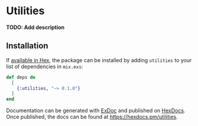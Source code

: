 # Utilities

**TODO: Add description**

## Installation

If [available in Hex](https://hex.pm/docs/publish), the package can be installed
by adding `utilities` to your list of dependencies in `mix.exs`:

```elixir
def deps do
  [
    {:utilities, "~> 0.1.0"}
  ]
end
```

Documentation can be generated with [ExDoc](https://github.com/elixir-lang/ex_doc)
and published on [HexDocs](https://hexdocs.pm). Once published, the docs can
be found at <https://hexdocs.pm/utilities>.

